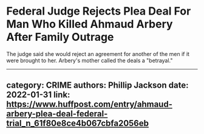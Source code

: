 # Federal Judge Rejects Plea Deal For Man Who Killed Ahmaud Arbery After Family Outrage

The judge said she would reject an agreement for another of the men if it were brought to her. Arbery's mother called the deals a "betrayal."

---
category: CRIME
authors: Phillip Jackson
date: 2022-01-31
link: https://www.huffpost.com/entry/ahmaud-arbery-plea-deal-federal-trial_n_61f80e8ce4b067cbfa2056eb
---
